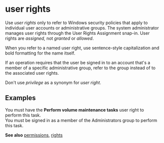 # user rights

Use *user rights*
only to refer to Windows security policies that apply to individual
user accounts or administrative groups. The system administrator manages
user rights through the User Rights Assignment snap-in. User rights are
*assigned,* not *granted* or *allowed*.

When you refer to a named user right, use sentence-style capitalization and bold formatting for the name itself.

If
an operation requires that the user be signed in to an account that's a
member of a specific administrative group, refer to the group instead
of to the associated user rights.

Don't use *privilege* as a synonym for *user right*.

## Examples

You must have the **Perform volume maintenance tasks** user right to perform this task.  
You must be signed in as a member of the Administrators group to perform this task.

**See also** [permissions](../p/permissions.md), [rights](../r/rights.md)
